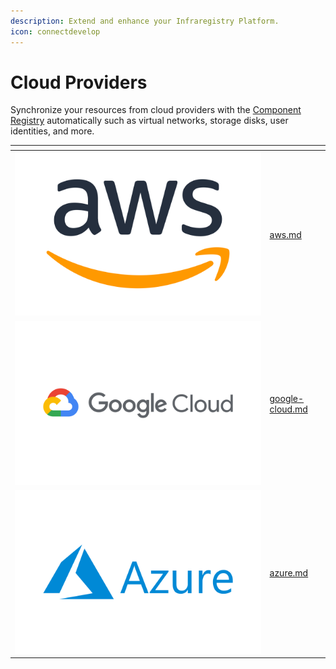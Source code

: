 ```yaml
---
description: Extend and enhance your Infraregistry Platform.
icon: connectdevelop
---
```


# Cloud Providers

Synchronize your resources from cloud providers with the [Component Registry](../../features/service-catalog.md) automatically such as virtual networks, storage disks, user identities, and more.

<table data-view="cards"><thead><tr><th></th><th data-hidden data-card-target data-type="content-ref"></th></tr></thead><tbody><tr><td><img src="../../.gitbook/assets/image (2).png" alt=""></td><td><a href="aws.md">aws.md</a></td></tr><tr><td><img src="../../.gitbook/assets/image (5).png" alt=""><br></td><td><a href="google-cloud.md">google-cloud.md</a></td></tr><tr><td><img src="../../.gitbook/assets/image (4).png" alt=""></td><td><a href="azure.md">azure.md</a></td></tr></tbody></table>
